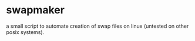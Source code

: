 # swapmaker
a small script to automate creation of swap files on linux (untested on other posix systems).
